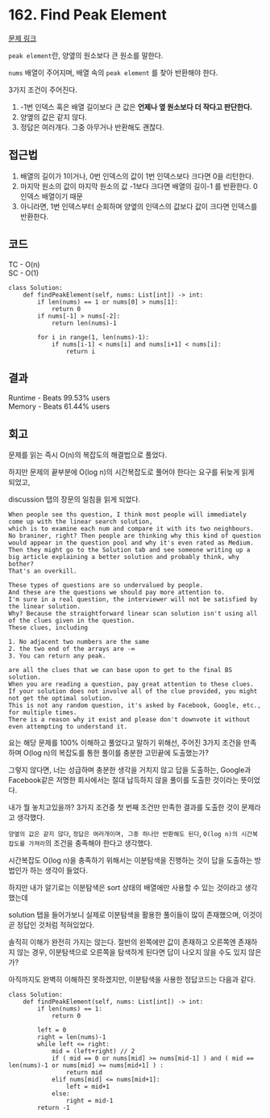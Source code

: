 # 162. Find Peak Element


[문제 링크](https://leetcode.com/problems/find-peak-element/description/?envType=study-plan-v2&envId=top-interview-150)

`peak element`란, 양옆의 원소보다 큰 원소를 말한다.

`nums` 배열이 주어지며, 배열 속의 `peak element` 를 찾아 반환해야 한다.

3가지 조건이 주어진다.

1. -1번 인덱스 혹은 배열 길이보다 큰 값은 **언제나 옆 원소보다 더 작다고 판단한다.**
2. 양옆의 값은 같지 않다.
3. 정답은 여러개다. 그중 아무거나 반환해도 괜찮다.


## 접근법

1. 배열의 길이가 1이거나, 0번 인덱스의 값이 1번 인덱스보다 크다면 0을 리턴한다.
2. 마지막 원소의 값이 마지막 원소의 값 -1보다 크다면 배열의 길이-1 를 반환한다. 0 인덱스 배열이기 때문
3. 아니라면, 1번 인덱스부터 순회하며 양옆의 인덱스의 값보다 값이 크다면 인덱스를 반환한다.


## 코드
TC - O(n)<br>
SC - O(1)

```
class Solution:
    def findPeakElement(self, nums: List[int]) -> int:
        if len(nums) == 1 or nums[0] > nums[1]:
            return 0
        if nums[-1] > nums[-2]:
            return len(nums)-1
        
        for i in range(1, len(nums)-1):
            if nums[i-1] < nums[i] and nums[i+1] < nums[i]:
                return i
```

## 결과

Runtime - Beats 99.53% users<br>
Memory - Beats 61.44% users


## 회고

문제를 읽는 즉시 O(n)의 복잡도의 해결법으로 풀었다.

하지만 문제의 끝부분에 O(log n)의 시간복잡도로 풀어야 한다는 요구를 뒤늦게 읽게 되었고,

discussion 탭의 장문의 일침을 읽게 되었다.

```
When people see ths question, I think most people will immediately come up with the linear search solution,
which is to examine each num and compare it with its two neighbours. 
No braniner, right? Then people are thinking why this kind of question would appear in the question pool and why it's even rated as Medium. 
Then they might go to the Solution tab and see someone writing up a big article explaining a better solution and probably think, why bother? 
That's an overkill.

These types of questions are so undervalued by people. 
And these are the questions we should pay more attention to. 
I'm sure in a real question, the interviewer will not be satisfied by the linear solution. 
Why? Because the straightforward linear scan solution isn't using all of the clues given in the question. 
These clues, including

1. No adjacent two numbers are the same
2. the two end of the arrays are -∞
3. You can return any peak.

are all the clues that we can base upon to get to the final BS solution. 
When you are reading a question, pay great attention to these clues. 
If your solution does not involve all of the clue provided, you might not get the optimal solution. 
This is not any random question, it's asked by Facebook, Google, etc., for multiple times. 
There is a reason why it exist and please don't downvote it without even attempting to understand it.
```

요는 해당 문제를 100% 이해하고 풀었다고 말하기 위해선, 주어진 3가지 조건을 만족하며 O(log n)의 복잡도를 통한 풀이를 충분한 고민끝에 도출했는가?

그렇지 않다면, 너는 성급하며 충분한 생각을 거치지 않고 답을 도출하는, Google과 Facebook같은 저명한 회사에서는 절대 납득하지 않을 풀이를 도출한 것이라는 뜻이었다.

내가 뭘 놓치고있을까? 3가지 조건중 첫 번째 조건만 만족한 결과를 도출한 것이 문제라고 생각했다.

`양옆의 값은 같지 않다`, `정답은 여러개이며, 그중 하나만 반환해도 된다`, `O(log n)의 시간복잡도를 가져라`의 조건을 충족해야 한다고 생각했다.

시간복잡도 O(log n)을 충족하기 위해서는 이분탐색을 진행하는 것이 답을 도출하는 방법인가 하는 생각이 들었다.

하지만 내가 알기로는 이분탐색은 sort 상태의 배열에만 사용할 수 있는 것이라고 생각했는데 

solution 탭을 들어가보니 실제로 이분탐색을 활용한 풀이들이 많이 존재했으며, 이것이 곧 정답인 것처럼 적혀있었다.

솔직히 이해가 완전히 가지는 않는다. 절반의 왼쪽에만 값이 존재하고 오른쪽엔 존재하지 않는 경우, 이분탐색으로 오른쪽을 탐색하게 된다면 답이 나오지 않을 수도 있지 않은가?

아직까지도 완벽히 이해하진 못하겠지만, 이분탐색을 사용한 정답코드는 다음과 같다.

```
class Solution:
    def findPeakElement(self, nums: List[int]) -> int:
        if len(nums) == 1:
            return 0

        left = 0
        right = len(nums)-1
        while left <= right:
            mid = (left+right) // 2
            if ( mid == 0 or nums[mid] >= nums[mid-1] ) and ( mid == len(nums)-1 or nums[mid] >= nums[mid+1] ) :
                return mid
            elif nums[mid] <= nums[mid+1]:
                left = mid+1
            else:
                right = mid-1
        return -1
```